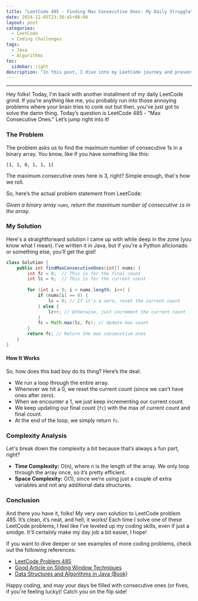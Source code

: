 ```yaml
---
title: "LeetCode 485 - Finding Max Consecutive Ones: My Daily Struggle"
date: 2024-12-05T23:38:45+00:00
layout: post
categories:
  - LeetCode
  - Coding Challenges
tags:
  - Java
  - Algorithms
toc:
  sidebar: right
description: "In this post, I dive into my LeetCode journey and present my solution to the question 485, "Max Consecutive Ones," along with a complexity analysis and some references for further exploration."
---
```

---

Hey folks! Today, I'm back with another installment of my daily LeetCode grind. If you’re anything like me, you probably run into those annoying problems where your brain tries to conk out but then, you’ve just got to solve the damn thing. Today’s question is LeetCode 485 - "Max Consecutive Ones." Let’s jump right into it!

### The Problem

The problem asks us to find the maximum number of consecutive 1s in a binary array. You know, like if you have something like this:

`[1, 1, 0, 1, 1, 1]`

The maximum consecutive ones here is 3, right? Simple enough, that's how we roll. 

So, here’s the actual problem statement from LeetCode:

*Given a binary array `nums`, return the maximum number of consecutive `1`s in the array.*

### My Solution

Here's a straightforward solution I came up with while deep in the zone (you know what I mean). I've written it in Java, but if you're a Python aficionado or something else, you’ll get the gist!

```java
class Solution {
    public int findMaxConsecutiveOnes(int[] nums) {
        int fc = 0;  // This is for the final count
        int lc = 0;  // This is for the current count
        
        for (int i = 0; i < nums.length; i++) {
            if (nums[i] == 0) {
                lc = 0; // If it's a zero, reset the current count
            } else {
                lc++; // Otherwise, just increment the current count
            }
            fc = Math.max(lc, fc); // Update max count
        }
        return fc; // Return the max consecutive ones
    }
}
```

#### How It Works

So, how does this bad boy do its thing? Here’s the deal:

- We run a loop through the entire array.
- Whenever we hit a 0, we reset the current count (since we can’t have ones after zero).
- When we encounter a 1, we just keep incrementing our current count.
- We keep updating our final count (`fc`) with the max of current count and final count.
- At the end of the loop, we simply return `fc`.

### Complexity Analysis

Let's break down the complexity a bit because that’s always a fun part, right?

- **Time Complexity:** O(n), where n is the length of the array. We only loop through the array once, so it’s pretty efficient.
- **Space Complexity:** O(1), since we’re using just a couple of extra variables and not any additional data structures.

### Conclusion

And there you have it, folks! My very own solution to LeetCode problem 485. It’s clean, it’s neat, and hell, it works! Each time I solve one of these LeetCode problems, I feel like I’ve leveled up my coding skills, even if just a smidge. It'll certainly make my day job a bit easier, I hope!

If you want to dive deeper or see examples of more coding problems, check out the following references:

- [LeetCode Problem 485](https://leetcode.com/problems/max-consecutive-ones/)
- [Good Article on Sliding Window Techniques](https://www.geeksforgeeks.org/window-sliding-technique/)
- [Data Structures and Algorithms in Java (Book)](https://www.amazon.com/Data-Structures-Algorithms-Java-Masoom/dp/1484240382)

Happy coding, and may your days be filled with consecutive ones (or fives, if you're feeling lucky)! Catch you on the flip side!